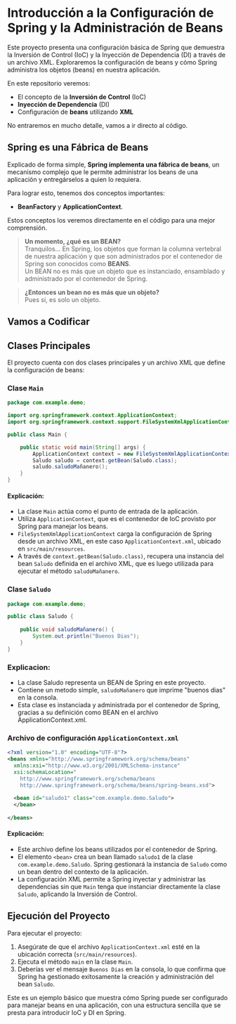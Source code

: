 # Introducción a la Configuración de Spring y la Administración de Beans

Este proyecto presenta una configuración básica de Spring que demuestra la Inversión de Control (IoC) y la Inyección de Dependencia (DI) a través de un archivo XML. Exploraremos la configuración de beans y cómo Spring administra los objetos (beans) en nuestra aplicación.

En este repositorio veremos:
- El concepto de la **Inversión de Control** (IoC)
- **Inyección de Dependencia** (DI)
- Configuración de **beans** utilizando **XML**

No entraremos en mucho detalle, vamos a ir directo al código.

## Spring es una Fábrica de Beans

Explicado de forma simple, **Spring implementa una fábrica de beans**, un mecanismo complejo que le permite administrar los beans de una aplicación y entregárselos a quien lo requiera.

Para lograr esto, tenemos dos conceptos importantes:
- **BeanFactory** y **ApplicationContext**.

Estos conceptos los veremos directamente en el código para una mejor comprensión.

> **Un momento, ¿qué es un BEAN?**  
> Tranquilos... En Spring, los objetos que forman la columna vertebral de nuestra aplicación y que son administrados por el contenedor de Spring son conocidos como **BEANS**.  
> Un BEAN no es más que un objeto que es instanciado, ensamblado y administrado por el contenedor de Spring.

> **¿Entonces un bean no es más que un objeto?**  
> Pues sí, es solo un objeto.

## Vamos a Codificar

## Clases Principales

El proyecto cuenta con dos clases principales y un archivo XML que define la configuración de beans:

### Clase `Main`

```java
package com.example.demo;

import org.springframework.context.ApplicationContext;
import org.springframework.context.support.FileSystemXmlApplicationContext;

public class Main {

	public static void main(String[] args) {
		ApplicationContext context = new FileSystemXmlApplicationContext("/src/main/resources/ApplicationContext.xml");
		Saludo saludo = context.getBean(Saludo.class);
		saludo.saludoMañanero();
	}
}
```
#### Explicación:

- La clase `Main` actúa como el punto de entrada de la aplicación.
- Utiliza `ApplicationContext`, que es el contenedor de IoC provisto por Spring para manejar los beans.
- `FileSystemXmlApplicationContext` carga la configuración de Spring desde un archivo XML, en este caso `ApplicationContext.xml`, ubicado en `src/main/resources`.
- A través de `context.getBean(Saludo.class)`, recupera una instancia del bean `Saludo` definida en el archivo XML, que es luego utilizada para ejecutar el método `saludoMañanero`.

### Clase `Saludo`

```java
package com.example.demo;

public class Saludo {
	
	public void saludoMañanero() {
		System.out.println("Buenos Dias");
	}
}
```
### Explicacion:

- La clase Saludo representa un BEAN de Spring en este proyecto.
- Contiene un metodo simple, `saludoMañanero` que imprime "buenos dias" en la consola.
- Esta clase es instanciada y administrada por el contenedor de Spring, gracias a su definición como BEAN en el archivo ApplicationContext.xml.

### Archivo de configuración `ApplicationContext.xml`

```xml
<?xml version="1.0" encoding="UTF-8"?>
<beans xmlns="http://www.springframework.org/schema/beans"
  xmlns:xsi="http://www.w3.org/2001/XMLSchema-instance"
  xsi:schemaLocation="
    http://www.springframework.org/schema/beans 
    http://www.springframework.org/schema/beans/spring-beans.xsd">
	  
  <bean id="saludo1" class="com.example.demo.Saludo">
  </bean>
	
</beans>
```
#### Explicación:

- Este archivo define los beans utilizados por el contenedor de Spring.
- El elemento `<bean>` crea un bean llamado `saludo1` de la clase `com.example.demo.Saludo`. Spring gestionará la instancia de `Saludo` como un bean dentro del contexto de la aplicación.
- La configuración XML permite a Spring inyectar y administrar las dependencias sin que `Main` tenga que instanciar directamente la clase `Saludo`, aplicando la Inversión de Control.

## Ejecución del Proyecto

Para ejecutar el proyecto:

1. Asegúrate de que el archivo `ApplicationContext.xml` esté en la ubicación correcta (`src/main/resources`).
2. Ejecuta el método `main` en la clase `Main`.
3. Deberías ver el mensaje `Buenos Dias` en la consola, lo que confirma que Spring ha gestionado exitosamente la creación y administración del bean `Saludo`.

Este es un ejemplo básico que muestra cómo Spring puede ser configurado para manejar beans en una aplicación, con una estructura sencilla que se presta para introducir IoC y DI en Spring.



